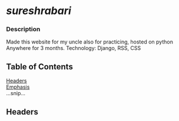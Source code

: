 # *sureshrabari*
### Description
Made this website for my uncle also for practicing, hosted on python Anywhere for 3 months. 
Technology: Django, RSS, CSS

## Table of Contents  
[Headers](#headers)  
[Emphasis](#emphasis)  
...snip...    
<a name="headers"/>
## Headers
